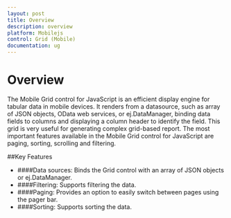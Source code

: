 ```yaml
---
layout: post
title: Overview
description: overview
platform: Mobilejs
control: Grid (Mobile)
documentation: ug
---
```


# Overview

The Mobile Grid control for JavaScript is an efficient display engine for tabular data in mobile devices. It renders from a datasource, such as array of JSON objects, OData web services, or ej.DataManager, binding data fields to columns and displaying a column header to identify the field. This grid is very useful for generating complex grid-based report. The most important features available in the Mobile Grid control for JavaScript are paging, sorting, scrolling and filtering.

##Key Features

* ####Data sources: Binds the Grid control with an array of JSON objects or ej.DataManager.
* ####Filtering: Supports filtering the data.
* ####Paging: Provides an option to easily switch between pages using the pager bar.
* ####Sorting: Supports sorting the data.



